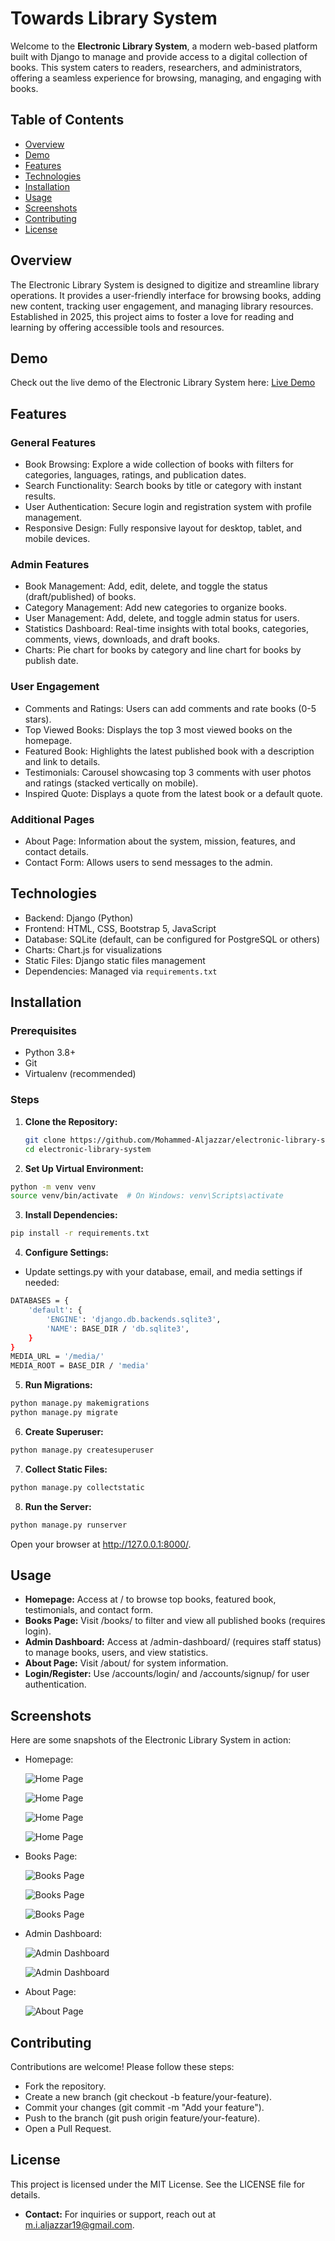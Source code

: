 # Towards Library System

Welcome to the **Electronic Library System**, a modern web-based platform built with Django to manage and provide access to a digital collection of books. This system caters to readers, researchers, and administrators, offering a seamless experience for browsing, managing, and engaging with books.

## Table of Contents
- [Overview](#overview)
- [Demo](#demo)
- [Features](#features)
- [Technologies](#technologies)
- [Installation](#installation)
- [Usage](#usage)
- [Screenshots](#screenshots)
- [Contributing](#contributing)
- [License](#license)

## Overview
The Electronic Library System is designed to digitize and streamline library operations. It provides a user-friendly interface for browsing books, adding new content, tracking user engagement, and managing library resources. Established in 2025, this project aims to foster a love for reading and learning by offering accessible tools and resources.

## Demo
Check out the live demo of the Electronic Library System here: [Live Demo](https://electronic-library-system.onrender.com/)

## Features
### General Features
- Book Browsing: Explore a wide collection of books with filters for categories, languages, ratings, and publication dates.
- Search Functionality: Search books by title or category with instant results.
- User Authentication: Secure login and registration system with profile management.
- Responsive Design: Fully responsive layout for desktop, tablet, and mobile devices.

### Admin Features
- Book Management: Add, edit, delete, and toggle the status (draft/published) of books.
- Category Management: Add new categories to organize books.
- User Management: Add, delete, and toggle admin status for users.
- Statistics Dashboard: Real-time insights with total books, categories, comments, views, downloads, and draft books.
- Charts: Pie chart for books by category and line chart for books by publish date.

### User Engagement
- Comments and Ratings: Users can add comments and rate books (0-5 stars).
- Top Viewed Books: Displays the top 3 most viewed books on the homepage.
- Featured Book: Highlights the latest published book with a description and link to details.
- Testimonials: Carousel showcasing top 3 comments with user photos and ratings (stacked vertically on mobile).
- Inspired Quote: Displays a quote from the latest book or a default quote.

### Additional Pages
- About Page: Information about the system, mission, features, and contact details.
- Contact Form: Allows users to send messages to the admin.

## Technologies
- Backend: Django (Python)
- Frontend: HTML, CSS, Bootstrap 5, JavaScript
- Database: SQLite (default, can be configured for PostgreSQL or others)
- Charts: Chart.js for visualizations
- Static Files: Django static files management
- Dependencies: Managed via `requirements.txt`

## Installation
### Prerequisites
- Python 3.8+
- Git
- Virtualenv (recommended)

### Steps
1. **Clone the Repository:**
   ```bash
   git clone https://github.com/Mohammed-Aljazzar/electronic-library-system.git
   cd electronic-library-system
   ```

2. **Set Up Virtual Environment:**
  ```bash
  python -m venv venv
  source venv/bin/activate  # On Windows: venv\Scripts\activate
  ```

3. **Install Dependencies:**
  ```bash
  pip install -r requirements.txt
  ```

4. **Configure Settings:**
  - Update settings.py with your database, email, and media settings if needed:
  ```bash
  DATABASES = {
      'default': {
          'ENGINE': 'django.db.backends.sqlite3',
          'NAME': BASE_DIR / 'db.sqlite3',
      }
  }
  MEDIA_URL = '/media/'
  MEDIA_ROOT = BASE_DIR / 'media'
  ```

5. **Run Migrations:**
  ```bash
  python manage.py makemigrations
  python manage.py migrate
  ```

6. **Create Superuser:**
  ```bash
  python manage.py createsuperuser
  ```

7. **Collect Static Files:**
  ```bash
  python manage.py collectstatic
  ```

8. **Run the Server:**
  ```bash
  python manage.py runserver
  ```
  Open your browser at http://127.0.0.1:8000/.

## Usage
- **Homepage:** Access at / to browse top books, featured book, testimonials, and contact form.
- **Books Page:** Visit /books/ to filter and view all published books (requires login).
- **Admin Dashboard:** Access at /admin-dashboard/ (requires staff status) to manage books, users, and view statistics.
- **About Page:** Visit /about/ for system information.
- **Login/Register:** Use /accounts/login/ and /accounts/signup/ for user authentication.

## Screenshots
Here are some snapshots of the Electronic Library System in action:
- Homepage:
  
   ![Home Page](screenshots/home.png)  

   ![Home Page](screenshots/home2.png)  

   ![Home Page](screenshots/home3.png)  

   ![Home Page](screenshots/home4.png)  

- Books Page:
  
   ![Books Page](screenshots/books.png)
  
   ![Books Page](screenshots/book2.png)  

   ![Books Page](screenshots/book3.png)  
  
 
- Admin Dashboard:

   ![Admin Dashboard](screenshots/dashboard.png)
  
   ![Admin Dashboard](screenshots/dashboard2.png)  

- About Page:

   ![About Page](screenshots/about.png)  

## Contributing
Contributions are welcome! Please follow these steps:
- Fork the repository.
- Create a new branch (git checkout -b feature/your-feature).
- Commit your changes (git commit -m "Add your feature").
- Push to the branch (git push origin feature/your-feature).
- Open a Pull Request.
  
## License
This project is licensed under the MIT License. See the LICENSE file for details.

- **Contact:** For inquiries or support, reach out at m.i.aljazzar19@gmail.com.
